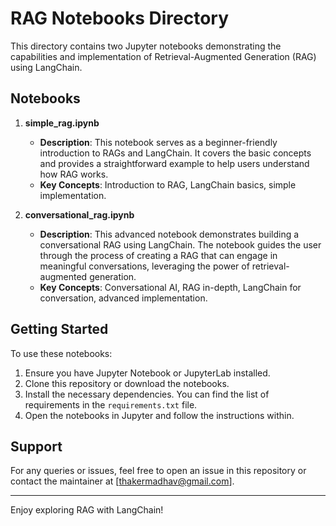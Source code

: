 # RAG Notebooks Directory

This directory contains two Jupyter notebooks demonstrating the capabilities and implementation of Retrieval-Augmented Generation (RAG) using LangChain.

## Notebooks

1. **simple_rag.ipynb**
   - **Description**: This notebook serves as a beginner-friendly introduction to RAGs and LangChain. It covers the basic concepts and provides a straightforward example to help users understand how RAG works.
   - **Key Concepts**: Introduction to RAG, LangChain basics, simple implementation.

2. **conversational_rag.ipynb**
   - **Description**: This advanced notebook demonstrates building a conversational RAG using LangChain. The notebook guides the user through the process of creating a RAG that can engage in meaningful conversations, leveraging the power of retrieval-augmented generation.
   - **Key Concepts**: Conversational AI, RAG in-depth, LangChain for conversation, advanced implementation.

## Getting Started

To use these notebooks:
1. Ensure you have Jupyter Notebook or JupyterLab installed.
2. Clone this repository or download the notebooks.
3. Install the necessary dependencies. You can find the list of requirements in the `requirements.txt` file.
4. Open the notebooks in Jupyter and follow the instructions within.

## Support

For any queries or issues, feel free to open an issue in this repository or contact the maintainer at [thakermadhav@gmail.com].

---

Enjoy exploring RAG with LangChain!
